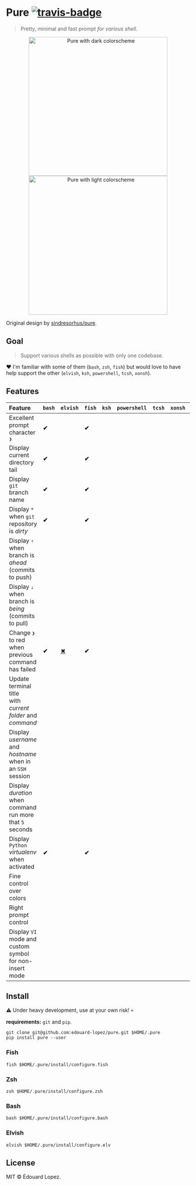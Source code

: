# Pure [![travis-badge]][travis-link]

> Pretty, minimal and fast prompt _for various shell_.

<div align=center>
  <a href="screenshot dark" target=blank><img width=380 src=https://i.imgur.com/gmS4Bqy.png alt="Pure with dark colorscheme"></a>
  <a href="screenshot light" target=blank><img width=380 src=https://i.imgur.com/nZWx1tr.png alt="Pure with light colorscheme"></a>
</div>

Original design by [sindresorhus/pure](https://github.com/sindresorhus/pure).

## Goal

> Support various shells as possible with only one codebase.

❤️ I'm familiar with some of them (`bash`, `zsh`, `fish`) but would love to have help support the other (`elvish`, `ksh`, `powershell`, `tcsh`, `xonsh`).

## Features

<!-- ✔✖ -->
| Feature                                                        | `bash` | `elvish` | `fish` | `ksh` | `powershell` | `tcsh` | `xonsh` | `zsh` |
| :------------------------------------------------------------- | :----- | :------- | :----- | :---- | :----------- | :----- | :----- | :---- |
| Excellent prompt character `❯`                                 | **✔**  |          | **✔**  |       |              |        |        | **✔** |
| Display current directory tail                                 | **✔**  |          | **✔**  |       |              |        |        | **✔** |
| Display `git` branch name                                      | **✔**  |          | **✔**  |       |              |        |        | **✔** |
| Display `*` when `git` repository is _dirty_                   | **✔**  |          | **✔**  |       |              |        |        | **✔** |
| Display `⇡` when branch is _ahead_<br>(commits to push)        |        |          |        |       |              |        |        |       |
| Display `⇣` when branch is _being_<br>(commits to pull)        |        |          |        |       |              |        |        |       |
| Change `❯` to red <br>when previous command has failed         | **✔**  | [✖][elv] | **✔**  |       |              |        |        | **✔** |
| Update terminal title <br>with _current folder_ and _command_  |        |          |        |       |              |        |        |       |
| Display _username_ and _hostname_ <br>when in an `SSH` session |        |          |        |       |              |        |        |       |
| Display _duration_ <br>when command run more that `5` seconds  |        |          |        |       |              |        |        |       |
| Display `Python` _virtualenv_ when activated                   | **✔**  |          | **✔**  |       |              |        |        | **✔** |
| Fine control over colors                                       |        |          |        |       |              |        |        |       |
| Right prompt control                                           |        |          |        |       |              |        |        |       |
| Display `VI` mode and custom symbol <br>for non-insert mode    |        |          |        |       |              |        |        |       |

## Install

⚠️ Under heavy development, use at your own risk! 💀

**requirements:** `git` and `pip`.

    git clone git@github.com:edouard-lopez/pure.git $HOME/.pure
    pip install pure --user

### Fish

    fish $HOME/.pure/install/configure.fish

### Zsh

    zsh $HOME/.pure/install/configure.zsh

### Bash

    bash $HOME/.pure/install/configure.bash

### Elvish

    elvish $HOME/.pure/install/configure.elv

## License

MIT © Édouard Lopez.

[elv]: https://github.com/elves/elvish/issues/799#issuecomment-471257473
[travis-link]: https://travis-ci.com/edouard-lopez/pure "TravisCI" 
[travis-badge]: https://travis-ci.com/edouard-lopez/pure.svg?branch=master
